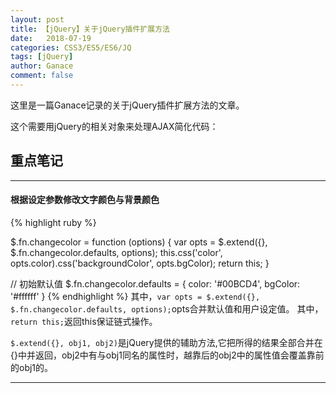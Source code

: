 ```yaml
---
layout: post
title: 【jQuery】关于jQuery插件扩展方法
date:   2018-07-19
categories: CSS3/ES5/ES6/JQ
tags: [jQuery]
author: Ganace
comment: false
---
```


这里是一篇Ganace记录的关于jQuery插件扩展方法的文章。



这个需要用jQuery的相关对象来处理AJAX简化代码：

## 重点笔记

---

####  根据设定参数修改文字颜色与背景颜色

{% highlight ruby %}

$.fn.changecolor = function (options) {
	var opts = $.extend({}, $.fn.changecolor.defaults, options);
    this.css('color', opts.color).css('backgroundColor', opts.bgColor);
	return this;
}

// 初始默认值
$.fn.changecolor.defaults = {
    color: '#00BCD4',
    bgColor: '#ffffff'
}
{% endhighlight %}
其中，`var opts = $.extend({}, $.fn.changecolor.defaults, options);`opts合并默认值和用户设定值。
其中，`return this;`返回this保证链式操作。

`$.extend({}, obj1, obj2)`是jQuery提供的辅助方法,它把所得的结果全部合并在{}中并返回，obj2中有与obj1同名的属性时，越靠后的obj2中的属性值会覆盖靠前的obj1的。

---


